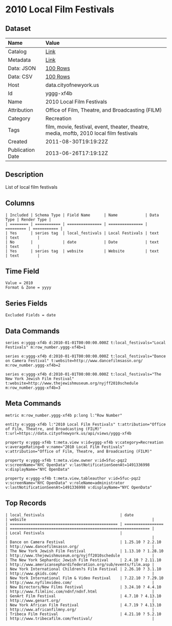 # 2010 Local Film Festivals

## Dataset

| Name | Value |
| :--- | :---- |
| Catalog | [Link](https://catalog.data.gov/dataset/2010-local-film-festivals-39efe) |
| Metadata | [Link](https://data.cityofnewyork.us/api/views/yggg-xf4b) |
| Data: JSON | [100 Rows](https://data.cityofnewyork.us/api/views/yggg-xf4b/rows.json?max_rows=100) |
| Data: CSV | [100 Rows](https://data.cityofnewyork.us/api/views/yggg-xf4b/rows.csv?max_rows=100) |
| Host | data.cityofnewyork.us |
| Id | yggg-xf4b |
| Name | 2010 Local Film Festivals |
| Attribution | Office of Film, Theatre, and Broadcasting (FILM) |
| Category | Recreation |
| Tags | film, movie, festival, event, theater, theatre, media, moftb, 2010 local film festivals |
| Created | 2011-08-30T19:19:22Z |
| Publication Date | 2013-06-26T17:19:12Z |

## Description

List of local film festivals

## Columns

```ls
| Included | Schema Type | Field Name      | Name            | Data Type | Render Type |
| ======== | =========== | =============== | =============== | ========= | =========== |
| Yes      | series tag  | local_festivals | Local Festivals | text      | text        |
| No       |             | date            | Date            | text      | text        |
| Yes      | series tag  | website         | Website         | text      | text        |
```

## Time Field

```ls
Value = 2010
Format & Zone = yyyy
```

## Series Fields

```ls
Excluded Fields = date
```

## Data Commands

```ls
series e:yggg-xf4b d:2010-01-01T00:00:00.000Z t:local_festivals="Local Festivals" m:row_number.yggg-xf4b=1

series e:yggg-xf4b d:2010-01-01T00:00:00.000Z t:local_festivals="Dance on Camera Festival" t:website=http://www.dancefilmsassn.org/ m:row_number.yggg-xf4b=2

series e:yggg-xf4b d:2010-01-01T00:00:00.000Z t:local_festivals="The New York Jewish Film Festival" t:website=http://www.thejewishmuseum.org/nyjff2010schedule m:row_number.yggg-xf4b=3
```

## Meta Commands

```ls
metric m:row_number.yggg-xf4b p:long l:"Row Number"

entity e:yggg-xf4b l:"2010 Local Film Festivals" t:attribution="Office of Film, Theatre, and Broadcasting (FILM)" t:url=https://data.cityofnewyork.us/api/views/yggg-xf4b

property e:yggg-xf4b t:meta.view v:id=yggg-xf4b v:category=Recreation v:averageRating=0 v:name="2010 Local Film Festivals" v:attribution="Office of Film, Theatre, and Broadcasting (FILM)"

property e:yggg-xf4b t:meta.view.owner v:id=5fuc-pqz2 v:screenName="NYC OpenData" v:lastNotificationSeenAt=1491336998 v:displayName="NYC OpenData"

property e:yggg-xf4b t:meta.view.tableauthor v:id=5fuc-pqz2 v:screenName="NYC OpenData" v:roleName=administrator v:lastNotificationSeenAt=1491336998 v:displayName="NYC OpenData"
```

## Top Records

```ls
| local_festivals                                 | date              | website                                                       | 
| =============================================== | ================= | ============================================================= | 
| Local Festivals                                 |                   |                                                               | 
| Dance on Camera Festival                        | 1.25.10 ? 2.2.10  | http://www.dancefilmsassn.org/                                | 
| The New York Jewish Film Festival               | 1.13.10 ? 1.28.10 | http://www.thejewishmuseum.org/nyjff2010schedule              | 
| The New York Sephardic Jewish Film Festival     | 2.4.10 ? 2.11.10  | http://www.americansephardifederation.org/sub/events/film.asp | 
| New York International Children?s Film Festival | 2.26.10 ? 3.1.10  | http://www.gkids.com/                                         | 
| New York International Film & Video Festival    | 7.22.10 ? 7.29.10 | http://www.nyfilmvideo.com/                                   | 
| New Directors/New Films Festival                | 3.24.10 ? 4.4.10  | http://www.filmlinc.com/ndnf/ndnf.html                        | 
| GenArt Film Festival                            | 4.7.10 ? 4.13.10  | http://www.genart.org/                                        | 
| New York African Film Festival                  | 4.7.19 ? 4.13.10  | http://www.africanfilmny.org/                                 | 
| Tribeca Film Festival                           | 4.21.10 ? 5.2.10  | http://www.tribecafilm.com/festival/                          | 
```